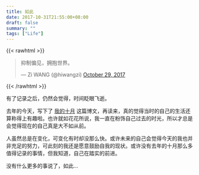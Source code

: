 ```yaml
---
title: 如此
date: 2017-10-31T21:55:00+08:00
draft: false
summary: ""
tags: ["Life"]
---
```


{{< rawhtml >}}
<blockquote class="twitter-tweet"><p lang="zh" dir="ltr">抑制偏见，拥抱世界。</p>&mdash; Zi WANG (@hiwangzi) <a href="https://twitter.com/hiwangzi/status/924451304507768834?ref_src=twsrc%5Etfw">October 29, 2017</a></blockquote> <script async src="https://platform.twitter.com/widgets.js" charset="utf-8"></script>
{{< /rawhtml >}}

有了记录之后，仍然会觉得，时间眨眼飞逝。

去年的今天，写下了 [我的十月](/posts/2016/10/31/october-2016/) 这篇博文，再读来，真的觉得当时的自己的生活还算称得上有趣啦。也许就如花花所说，我一直在粉饰自己过去的时光，所以才总是会觉得现在的自己真是大不如从前。

人虽然总是在变化，可变化有时却没那么快。或许未来的自己会觉得今天的我也并非充足的努力，可此刻的我还是愿意鼓励自我的现状。或许没有去年的十月那么多值得记录的事情，但我知道，自己在踏实的前进。

没有什么更多的事说了，如此...